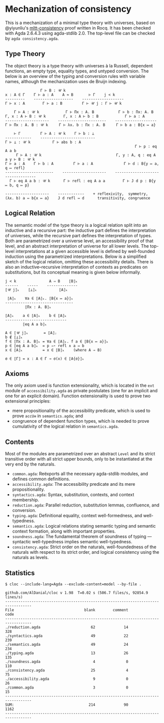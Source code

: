 # Mechanization of consistency

This is a mechanization of a minimal type theory with universes,
based on @yiyunliu's [mltt-consistency](https://github.com/yiyunliu/mltt-consistency)
proof written in Rocq.
It has been checked with Agda 2.6.4.3 using agda-stdlib 2.0.
The top-level file can be checked by `agda consistency.agda`.

## Type Theory

The object theory is a type theory with universes à la Russell,
dependent functions, an empty type, equality types,
and untyped conversion.
The below is an overview of the typing and conversion rules with variable names,
although the mechanization uses de Bruijn indexing.

```
                Γ ⊢ B : 𝒰 k
x : A ∈ Γ    Γ ⊢ a : A    A ≈ B       ⊢ Γ    j < k
---------    ------------------    -------------------
Γ ⊢ x : A        Γ ⊢ a : B         Γ ⊢ 𝒰 j : Γ ⊢ 𝒰 k

    Γ ⊢ A : 𝒰 k            Γ ⊢ Πx : A. B           Γ ⊢ b : Πx: A. B
Γ, x : A ⊢ B : 𝒰 k        Γ, x : A ⊢ b : B            Γ ⊢ a : A
--------------------    ----------------------    -------------------
Γ ⊢ Πx : A. B : 𝒰 k     Γ ⊢ λx. b : Πx : A. B     Γ ⊢ b a : B{x ↦ a}

    ⊢ Γ         Γ ⊢ A : 𝒰 k    Γ ⊢ b : ⊥
------------    -------------------------
Γ ⊢ ⊥ : 𝒰 k          Γ ⊢ abs b : A
                                                           Γ ⊢ p : eq A a b
     Γ ⊢ A : 𝒰 k                                  Γ, y : A, q : eq A a y ⊢ B : 𝒰 k
Γ ⊢ a : A    Γ ⊢ b : A         Γ ⊢ a : A              Γ ⊢ d : B{y ↦ a, q ↦ refl}
----------------------    --------------------    ----------------------------------
  Γ ⊢ eq A a b : 𝒰 k      Γ ⊢ refl : eq A a a        Γ ⊢ J d p : B{y ↦ b, q ↦ p}

--------------------    ------------    + reflexivity,  symmetry,
(λx. b) a ⇔ b{x ↦ a}    J d refl ⇔ d      transitivity, congruence
```

## Logical Relation

The semantic model of the type theory is a logical relation
split into an inductive and a recursive part:
the inductive part defines the interpretation of universes,
while the recursive part defines the interpretation of types.
Both are parametrized over a universe level,
an accessibility proof of that level,
and an abstract interpretation of universe for all lower levels.
The top-level interpretations at a given accessible level
is defined by well-founded induction using the parametrized interpretations.
Below is a simplified sketch of the logical relation,
omitting these accessibility details.
There is also an inductive–recursive interpretation of contexts as predicates on substitutions,
but its conceptual meaning is given below informally.

```
j < k               A ⇒ B    ⟦B⟧ₖ
------    -----    --------------
⟦𝒰 j⟧ₖ    ⟦⊥⟧ₖ          ⟦A⟧ₖ

 ⟦A⟧ₖ    ∀a ∈ ⟦A⟧ₖ. ⟦B{x ↦ a}⟧ₖ
-------------------------------
         ⟦Πx : A. B⟧ₖ

⟦A⟧ₖ    a ∈ ⟦A⟧ₖ    b ∈ ⟦A⟧ₖ
----------------------------
        ⟦eq A a b⟧ₖ

A ∈ ⟦𝒰 j⟧ₖ       = ⟦A⟧ⱼ
b ∉ ⟦⊥⟧ₖ
f ∈ ⟦Πx : A. B⟧ₖ = ∀a ∈ ⟦A⟧ₖ. f a ∈ ⟦B{x ↦ a}⟧ₖ
p ∈ ⟦eq A a b⟧ₖ  = p ⇒⋆ refl ∧ a ⇔ b
x ∈ ⟦A⟧ₖ         = x ∈ ⟦B⟧ₖ    (where A ⇒ B)

σ ∈ ⟦Γ⟧ = x : A ∈ Γ → σ(x) ∈ ⟦A{σ}⟧ₖ
```

## Axioms

The only axiom used is function extensionality,
which is located in the `ext` module of `accessibility.agda`
as private postulates (one for an implicit and one for an explicit domain).
Function extensionality is used to prove two extensional principles:
* mere propositionality of the accessibility predicate,
  which is used to prove `accU≡` in `semantics.agda`; and
* congruence of dependent function types,
  which is needed to prove cumulativity of the logical relation in `semantics.agda`.

## Contents

Most of the modules are parametrized over an abstract `Level`
and its strict transitive order with all strict upper bounds,
only to be instantiated at the very end by the naturals.

* `common.agda`: Reëxports all the necessary agda-stdlib modules,
  and defines common definitions.
* `accessibility.agda`: The accessibility predicate and its mere propositionality.
* `syntactics.agda`: Syntax, substitution, contexts, and context membership.
* `reduction.agda`: Parallel reduction, substitution lemmas, confluence, and conversion.
* `typing.agda`: Definitional equality, context well-formedness, and well-typedness.
* `semantics.agda`: Logical relations stating semantic typing and semantic context formation,
  along with important properties.
* `soundness.agda`: The fundamental theorem of soundness of typing —
  syntactic well-typedness implies semantic well-typedness.
* `consistency.agda`: Strict order on the naturals, well-foundedness of the naturals
  with respect to its strict order, and logical consistency using the naturals as levels.

## Statistics

```
$ cloc --include-lang=Agda --exclude-content=model --by-file .

github.com/AlDanial/cloc v 1.98  T=0.02 s (506.7 files/s, 92854.9 lines/s)
----------------------------------------------------------------------------------
File                                blank        comment           code
----------------------------------------------------------------------------------
./reduction.agda                       62             14            328
./syntactics.agda                      49             22            239
./semantics.agda                       49             24            234
./typing.agda                          13             26            135
./soundness.agda                        4              0            110
./consistency.agda                     25              4             75
./accessibility.agda                    9              0             26
./common.agda                           3              0             15
----------------------------------------------------------------------------------
SUM:                                  214             90           1162
----------------------------------------------------------------------------------
```